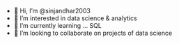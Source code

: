 - 👋 Hi, I’m @sinjandhar2003
- 👀 I’m interested in data science & analytics
- 🌱 I’m currently learning ... SQL
- 💞️ I’m looking to collaborate on projects of data science
<!---
sinjandhar2003/sinjandhar2003 is a ✨ special ✨ repository because its `README.md` (this file) appears on your GitHub profile.
You can click the Preview link to take a look at your changes.
--->
